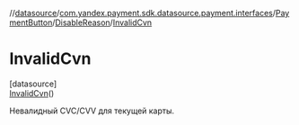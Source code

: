 //[datasource](../../../../../index.md)/[com.yandex.payment.sdk.datasource.payment.interfaces](../../../index.md)/[PaymentButton](../../index.md)/[DisableReason](../index.md)/[InvalidCvn](index.md)

# InvalidCvn

[datasource]\
[InvalidCvn](index.md)()

Невалидный CVC/CVV для текущей карты.
